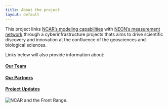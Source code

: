 ```yaml
---
title: About the project
layout: default  
---
```

This project links [NCAR’s modeling capabilities](https://www.cesm.ucar.edu/) with [NEON’s measurement network](https://www.neonscience.org/) through a cyberinfrastructure projects thats aims to drive scientific discovery and innovation at the confluence of the geosciences and biological sciences.

Links below will also provide information about:
#### [Our Team](team.html)

#### [Our Partners](partners.html)

#### [Project Updates](updates.html)

<img src="images/NCAR.png" alt="NCAR and the Front Range. " style="display: block; margin: auto;">

